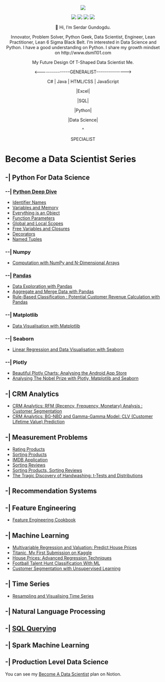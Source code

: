 <div align="center">
<a href="https://www.linkedin.com/in/serdargundogdu/"><img src="https://img.shields.io/badge/LinkedIn-0077B5?style=for-the-badge&logo=linkedin&logoColor=white"></a>
<p><a href="https://www.kaggle.com/serdargundogdu"><img src="https://camo.githubusercontent.com/de9b0bf4f2ceb982dc5082fa4d08cb3f425b8905c23d4588f6b40063e9515882/68747470733a2f2f726f61642d746f2d6b6167676c652d6772616e646d61737465722e76657263656c2e6170702f6170692f73696d706c652f61646c646f746f7269"></a>
<a href="https://medium.com/@aserdargun"><img src="https://img.shields.io/badge/Medium-12100E?style=for-the-badge&logo=medium&logoColor=white"></a>
<a href="https://twitter.com/dsml101"><img src="https://img.shields.io/badge/Twitter-%231DA1F2.svg?style=for-the-badge&logo=Twitter&logoColor=white"></a>
<a href="https://www.tr.freelancer.com/u/aserdargun"><img src="https://img.shields.io/badge/Freelancer-29B2FE?style=for-the-badge&logo=Freelancer&logoColor=white"></a>
<p>👋 Hi, I’m Serdar Gundogdu.
<p>Innovator, Problem Solver, Python Geek, Data Scientist, Engineer, Lean Practitioner, Lean 6 Sigma Black Belt.
I’m interested in Data Science and Python. I have a good understanding on Python. I share my growth mindset on http://www.dsml101.com 
<p> My Future Design Of T-Shaped Data Scientist Me.
<p> <---------------GENERALIST--------------->
<p> C# | Java | HTML/CSS | JavaScript  
<p>           |Excel|
<p>           |SQL|
<p>           |Python|
<p>        |Data Science|
<p>             ^
<p>       SPECIALIST
</div>

# Become a Data Scientist Series
## -| Python For Data Science
 ### --| [Python Deep Dive](https://github.com/aserdargun/DSML101/blob/main/python)
 * [Identifier Names](https://medium.com/@aserdargun/python-deep-dive-identifier-names-92ec00a35b0a)
 * [Variables and Memory](https://medium.com/@aserdargun/python-deep-dive-variables-and-memory-1c3f7c55d13)
 * [Everything is an Object](https://medium.com/@aserdargun/python-deep-dive-everything-is-an-object-in-python-8c0595581e19)
 * [Function Parameters](https://medium.com/@aserdargun/python-deep-dive-function-parameters-3be82cf210be)
 * [Global and Local Scopes](https://medium.com/@aserdargun/python-deep-dive-global-local-scopes-and-namespaces-31c2c0c29d36)
 * [Free Variables and Closures](https://medium.com/@aserdargun/python-deep-dive-6-free-variables-and-closures-ef14d3e51209)
 * [Decorators](https://medium.com/@aserdargun/python-deep-dive-7-decorators-db5ca724dbaa)
 * [Named Tuples](https://medium.com/@aserdargun/python-deep-dive-8-named-tuples-d0a4b0ea0460)
 ### --| Numpy
 * [Computation with NumPy and N-Dimensional Arrays](https://www.kaggle.com/code/serdargundogdu/computation-with-numpy-and-arrays)
 ### --| [Pandas](https://xmind.works/share/7keNk109)
 * [Data Exploration with Pandas](https://www.kaggle.com/code/serdargundogdu/data-exploration-with-pandas)
 * [Aggregate and Merge Data with Pandas](https://www.kaggle.com/code/serdargundogdu/aggregate-and-merge-data-with-pandas)
 * [Rule-Based Classification : Potential Customer Revenue Calculation with Pandas](https://medium.com/@aserdargun/data-science-rule-based-classification-potential-customer-revenue-calculation-with-pandas-most-593b3ad5602)
 ### --| Matplotlib
 * [Data Visualisation with Matplotlib](https://www.kaggle.com/code/serdargundogdu/data-visualisation-with-matplotlib)
 ### --| Seaborn
 * [Linear Regression and Data Visualisation with Seaborn](https://www.kaggle.com/code/serdargundogdu/linear-regression-and-data-visualisation)
 ### --| Plotly
 * [Beautiful Plotly Charts: Analysing the Android App Store](https://www.kaggle.com/code/serdargundogdu/beautiful-plotly-charts)
 * [Analysing The Nobel Prize with Plotly, Matplotlib and Seaborn](https://www.kaggle.com/code/serdargundogdu/analysing-with-plotly-matplotlib-seaborn)
## -| CRM Analytics
  * [CRM Analytics: RFM (Recency, Frequency, Monetary) Analysis : Customer Segmentation](https://www.kaggle.com/code/serdargundogdu/rfm-analysis-customer-segmentation)
  * [CRM Analytics: BG-NBD and Gamma-Gamma Model: CLV (Customer Lifetime Value) Prediction](https://www.kaggle.com/code/serdargundogdu/bg-nbd-and-gamma-gamma-model-clv-prediction)

## -| Measurement Problems
* [Rating Products](https://www.kaggle.com/code/serdargundogdu/measurement-problems-rating-products)
* [Sorting Products](https://www.kaggle.com/code/serdargundogdu/measurement-problems-sorting-products)
* [IMDB Application](https://www.kaggle.com/code/serdargundogdu/measurement-problems-imdb-application)
* [Sorting Reviews](https://www.kaggle.com/code/serdargundogdu/measurement-problems-sorting-reviews)
* [Sorting Products, Sorting Reviews](https://medium.com/@aserdargun/measurement-problems-rating-products-sorting-products-sorting-reviews-9f6567f85f8d)
* [The Tragic Discovery of Handwashing: t-Tests and Distributions](https://www.kaggle.com/code/serdargundogdu/the-tragic-discovery-t-tests-and-distributions)

## -| Recommendation Systems

## -| Feature Engineering
* [Feature Engineering Cookbook](https://www.kaggle.com/code/serdargundogdu/feature-engineering-cookbook)
## -| Machine Learning
* [Multivariable Regression and Valuation: Predict House Prices](https://www.kaggle.com/code/serdargundogdu/multivariable-regression-predict-house-prices)
* [Titanic, My First Submission on Kaggle](https://www.kaggle.com/code/serdargundogdu/my-first-submission-titanic)
* [House Prices: Advanced Regression Techniques](https://www.kaggle.com/code/serdargundogdu/house-prices-advanced-regression-techniques)
* [Football Talent Hunt Classification With ML](https://www.kaggle.com/code/serdargundogdu/football-talent-hunt-classification-with-ml)
* [Customer Segmentation with Unsupervised Learning](https://www.kaggle.com/code/serdargundogdu/customer-segmentation-with-unsupervised-learning)
## -| Time Series
* [Resampling and Visualising Time Series](https://www.kaggle.com/code/serdargundogdu/resampling-and-visualising-time-series)
## -| Natural Language Processing

## -| [SQL Querying](https://xmind.works/share/Z6ToBIxE)

## -| Spark Machine Learning

## -| Production Level Data Science

You can see my [Become A Data Scientist](https://www.notion.so/Serdar-Gundogdu-b92da615b2fa44febb2dd5077ee3a67c) plan on Notion.
